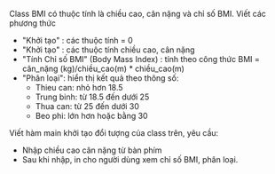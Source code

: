Class BMI có thuộc tính là chiều cao, cân nặng và chỉ số BMI. Viết các
phương thức

* "Khởi tạo" : các thuộc tính = 0
* "Khởi tạo" : các thuộc tính chiều cao, cân nặng
* "Tính Chỉ số BMI" (Body Mass Index) :  tính theo công thức BMI =
cân_nặng (kg)/chiều_cao(m) * chiều_cao(m)
* "Phân loại": hiển thị kết quả theo thông số:
  * Thieu can: nhỏ hơn 18.5
  * Trung binh: từ 18.5 đến dưới 25
  * Thua can: từ 25 đến dưới 30
  * Beo phi: lớn hơn hoặc bằng 30

Viết hàm main khởi tạo đổi tượng của class trên, yêu cầu:
* Nhập chiều cao cân nặng từ bàn phím
* Sau khi nhập, in cho người dùng xem chỉ số BMI, phân loại.

